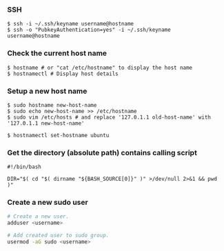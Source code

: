 
### SSH

    $ ssh -i ~/.ssh/keyname username@hostname
    $ ssh -o "PubkeyAuthentication=yes" -i ~/.ssh/keyname username@hostname

### Check the current host name

    $ hostname # or "cat /etc/hostname" to display the host name
    $ hostnamectl # Display host details

### Setup a new host name

    $ sudo hostname new-host-name
    $ sudo echo new-host-name >> /etc/hostname
    $ sudo vim /etc/hosts # and replace '127.0.1.1 old-host-name' with '127.0.1.1 new-host-name'

    $ hostnamectl set-hostname ubuntu

### Get the directory (absolute path) contains calling script

    #!/bin/bash

    DIR="$( cd "$( dirname "${BASH_SOURCE[0]}" )" >/dev/null 2>&1 && pwd )"
    
### Create a new sudo user

```bash
# Create a new user.
adduser <username>

# Add created user to sudo group.
usermod -aG sudo <username>
```
